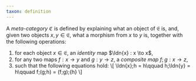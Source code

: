 ```yaml
---
taxon: definition
---
```


A *meta-category* $\mathfrak{C}$ is defined by explaining what
an object of $\mathfrak{E}$ is, and, given two objects $x,y\in \mathfrak{E}$,
what a morphism from $x$ to $y$ is, together with the following operations:

1. for each object $x\in \mathfrak{E}$, an *identity* map $\Idn{x} : x \to x$,
2. for any two maps $f:x\to y$ and $g:y\to z$, a *composite map* $f;g : x \to z$,
3. such that the following equations hold:
\\[
  \Idn{x};h = h\qquad
  h;\Idn{y} = h\qquad
  f;(g;h) = (f;g);{h}
\\]

